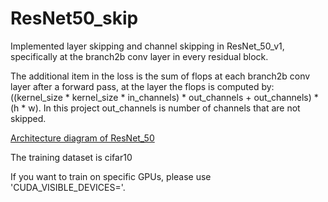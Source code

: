 # ResNet50_skip
Implemented layer skipping and channel skipping in ResNet_50_v1, specifically at the branch2b conv layer in every residual block.

The additional item in the loss is the sum of flops at each branch2b conv layer after a forward pass, at the layer the flops is computed by: ((kernel_size * kernel_size * in_channels) * out_channels + out_channels) * (h * w). In this project out_channels is number of channels that are not skipped.

[Architecture diagram of ResNet_50](http://ethereon.github.io/netscope/#/gist/db945b393d40bfa26006)

The training dataset is cifar10

If you want to train on specific GPUs, please use 'CUDA_VISIBLE_DEVICES='.

